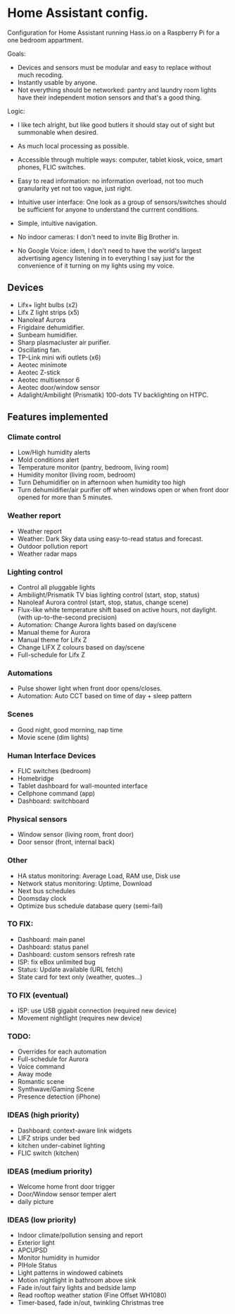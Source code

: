 # Home Assistant config.

Configuration for Home Assistant running Hass.io on a Raspberry Pi for a one bedroom appartment.

Goals:
- Devices and sensors must be modular and easy to replace without much recoding.
- Instantly usable by anyone.
- Not everything should be networked: pantry and laundry room lights have their independent motion sensors and that's a good thing.

Logic:
- I like tech alright, but like good butlers it should stay out of sight but summonable when desired.
- As much local processing as possible.
- Accessible through multiple ways: computer, tablet kiosk, voice, smart phones, FLIC switches.
- Easy to read information: no information overload, not too much granularity yet not too vague, just right.
- Intuitive user interface: One look as a group of sensors/switches should be sufficient for anyone to understand the currrent conditions.
- Simple, intuitive navigation.


- No indoor cameras: I don't need to invite Big Brother in.
- No Google Voice: idem, I don't need to have the world's largest advertising agency listening in to everything I say just for the convenience of it turning on my lights using my voice.

## Devices
- Lifx+ light bulbs (x2)
- Lifx Z light strips (x5)
- Nanoleaf Aurora
- Frigidaire dehumidifier.
- Sunbeam humidifier.
- Sharp plasmacluster air purifier.
- Oscillating fan.
- TP-Link mini wifi outlets (x6)
- Aeotec minimote
- Aeotec Z-stick
- Aeotec multisensor 6
- Aeotec door/window sensor
- Adalight/Ambilight (Prismatik) 100-dots TV backlighting on HTPC.

## Features implemented
### Climate control
- Low/High humidity alerts
- Mold conditions alert
- Temperature monitor (pantry, bedroom, living room)
- Humidity monitor (living room, bedroom)
- Turn Dehumidifier on in afternoon when humidity too high
- Turn dehumidifier/air purifier off when windows open or when front door opened for more than 5 minutes.


### Weather report
- Weather report
- Weather: Dark Sky data using easy-to-read status and forecast.
- Outdoor pollution report
- Weather radar maps

### Lighting control
- Control all pluggable lights
- Ambilight/Prismatik TV bias lighting control (start, stop, status)
- Nanoleaf Aurora control (start, stop, status, change scene)
- Flux-like white temperature shift based on active hours, not daylight. (with up-to-the-second precision)
- Automation: Change Aurora lights based on day/scene
- Manual theme for Aurora
- Manual theme for Lifx Z
- Change LIFX Z colours based on day/scene
- Full-schedule for Lifx Z

### Automations
- Pulse shower light when front door opens/closes.
- Automation: Auto CCT based on time of day + sleep pattern

### Scenes
- Good night, good morning, nap time
- Movie scene (dim lights)

### Human Interface Devices
- FLIC switches (bedroom)
- Homebridge
- Tablet dashboard for wall-mounted interface
- Cellphone command (app)
- Dashboard: switchboard


### Physical sensors
- Window sensor (living room, front door)
- Door sensor (front, internal back)

### Other
- HA status monitoring: Average Load, RAM use, Disk use
- Network status monitoring: Uptime, Download
- Next bus schedules
- Doomsday clock
- Optimize bus schedule database query (semi-fail)


### TO FIX:
- Dashboard: main panel
- Dashboard: status panel
- Dashboard: custom sensors refresh rate
- ISP: fix eBox unlimited bug
- Status: Update available (URL fetch)
- State card for text only (weather, quotes...)

### TO FIX (eventual)
- ISP: use USB gigabit connection (required new device)
- Movement nightlight (requires new device)

### TODO:
- Overrides for each automation
- Full-schedule for Aurora
- Voice command
- Away mode
- Romantic scene
- Synthwave/Gaming Scene
- Presence detection (iPhone)

### IDEAS (high priority)
- Dashboard: context-aware link widgets
- LIFZ strips under bed
- kitchen under-cabinet lighting
- FLIC switch (kitchen)

### IDEAS (medium priority)
- Welcome home front door trigger
- Door/Window sensor temper alert
- daily picture

### IDEAS (low priority)
- Indoor climate/pollution sensing and report
- Exterior light
- APCUPSD
- Monitor humidity in humidor
- PIHole Status
- Light patterns in windowed cabinets
- Motion nightlight in bathroom above sink
- Fade in/out fairy lights and bedside lamp
- Read rooftop weather station (Fine Offset WH1080)
- Timer-based, fade in/out, twinkling Christmas tree
